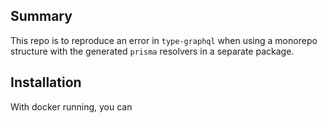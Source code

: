 ## Summary
This repo is to reproduce an error in `type-graphql` when using a monorepo structure
with the generated `prisma` resolvers in a separate package.

## Installation
With docker running, you can 